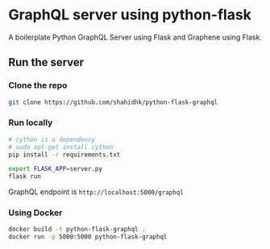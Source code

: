 # GraphQL server using python-flask

A boilerplate Python GraphQL Server using Flask and Graphene
using Flask.

## Run the server

### Clone the repo

```bash
git clone https://github.com/shahidhk/python-flask-graphql
```

### Run locally

```bash
# cython is a dependency
# sudo apt-get install cython
pip install -r requirements.txt

export FLASK_APP=server.py
flask run
```

GraphQL endpoint is `http://localhost:5000/graphql`

### Using Docker

```bash
docker build -t python-flask-graphql .
docker run -p 5000:5000 python-flask-graphql
```
